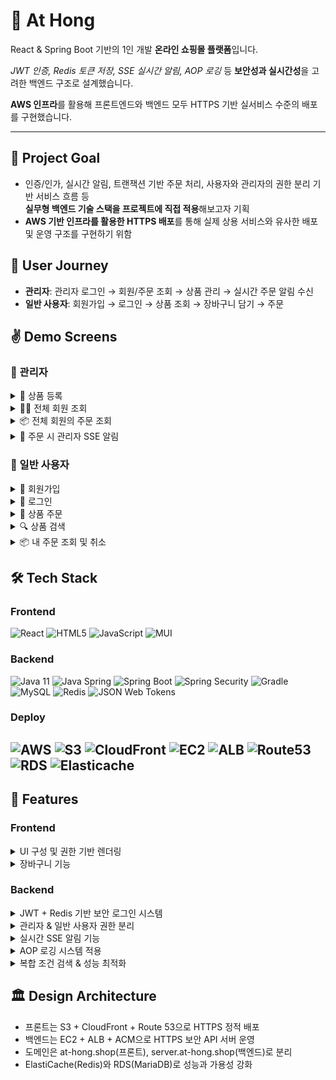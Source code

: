 # 🛒 At Hong

React & Spring Boot 기반의 1인 개발 **온라인 쇼핑몰 플랫폼**입니다.

_JWT 인증, Redis 토큰 저장, SSE 실시간 알림, AOP 로깅_ 등 **보안성과 실시간성**을 고려한 백엔드 구조로 설계했습니다.

**AWS 인프라**를 활용해 프론트엔드와 백엔드 모두 HTTPS 기반 실서비스 수준의 배포를 구현했습니다.

---

## 🎯 Project Goal

- 인증/인가, 실시간 알림, 트랜잭션 기반 주문 처리, 사용자와 관리자의 권한 분리 기반 서비스 흐름 등  
  **실무형 백엔드 기술 스택을 프로젝트에 직접 적용**해보고자 기획
- **AWS 기반 인프라를 활용한 HTTPS 배포**를 통해 실제 상용 서비스와 유사한 배포 및 운영 구조를 구현하기 위함

## 🎒 User Journey

- **관리자**: 관리자 로그인 → 회원/주문 조회 → 상품 관리 → 실시간 주문 알림 수신
- **일반 사용자**: 회원가입 → 로그인 → 상품 조회 → 장바구니 담기 → 주문  

## ✌️ Demo Screens


### 💁 관리자

<details>
<summary>🛒 상품 등록</summary>

![관리자 상품 등록](https://github.com/sinaetown/AtHong/raw/main/%EB%8D%B0%EB%AA%A8%20%EC%98%81%EC%83%81/%EA%B4%80%EB%A6%AC%EC%9E%90%20%EC%83%81%ED%92%88%20%EB%93%B1%EB%A1%9D.gif)

</details>

<details>
<summary>🧑‍💼 전체 회원 조회</summary>

![전체 회원 조회](https://github.com/sinaetown/AtHong/raw/main/%EB%8D%B0%EB%AA%A8%20%EC%98%81%EC%83%81/%EA%B4%80%EB%A6%AC%EC%9E%90%20%ED%9A%8C%EC%9B%90%20%EC%A1%B0%ED%9A%8C.gif)

</details>

<details>
<summary>📦 전체 회원의 주문 조회</summary>

![전체 회원의 주문 조회](https://github.com/sinaetown/AtHong/raw/main/%EB%8D%B0%EB%AA%A8%20%EC%98%81%EC%83%81/%EA%B4%80%EB%A6%AC%EC%9E%90%20%EC%A3%BC%EB%AC%B8%20%EC%A1%B0%ED%9A%8C.gif)

</details>

<details>
<summary>📢 주문 시 관리자 SSE 알림</summary>

![SSE 알람](https://github.com/sinaetown/AtHong/raw/main/%EB%8D%B0%EB%AA%A8%20%EC%98%81%EC%83%81/%EC%83%81%ED%92%88%20%EC%A3%BC%EB%AC%B8%20SSE%20%EC%95%8C%EB%9E%8C.gif)

</details>

### 💁 일반 사용자

<details>
<summary>📝 회원가입</summary>

![회원가입](https://github.com/sinaetown/AtHong/raw/main/%EB%8D%B0%EB%AA%A8%20%EC%98%81%EC%83%81/%EC%9D%BC%EB%B0%98%20%EC%82%AC%EC%9A%A9%EC%9E%90%20%ED%9A%8C%EC%9B%90%EA%B0%80%EC%9E%85.gif)

</details>

<details>
<summary>🔐 로그인</summary>

![로그인](https://github.com/sinaetown/AtHong/raw/main/%EB%8D%B0%EB%AA%A8%20%EC%98%81%EC%83%81/%EC%9D%BC%EB%B0%98%20%EC%82%AC%EC%9A%A9%EC%9E%90%20%EB%A1%9C%EA%B7%B8%EC%9D%B8.gif)

</details>

<details>
<summary>🛒 상품 주문</summary>

![상품 주문](https://github.com/sinaetown/AtHong/raw/main/%EB%8D%B0%EB%AA%A8%20%EC%98%81%EC%83%81/%EC%9D%BC%EB%B0%98%20%EC%82%AC%EC%9A%A9%EC%9E%90%20%EC%83%81%ED%92%88%20%EC%A3%BC%EB%AC%B8.gif)

</details>

<details>
<summary>🔍 상품 검색</summary>

![상품 검색](https://github.com/sinaetown/AtHong/raw/main/%EB%8D%B0%EB%AA%A8%20%EC%98%81%EC%83%81/%EC%9D%BC%EB%B0%98%20%EC%82%AC%EC%9A%A9%EC%9E%90%20%EC%83%81%ED%92%88%20%EA%B2%80%EC%83%89.gif)

</details>

<details>
<summary>📦 내 주문 조회 및 취소</summary>

![내 주문 조회 및 취소](https://github.com/sinaetown/AtHong/raw/main/%EB%8D%B0%EB%AA%A8%20%EC%98%81%EC%83%81/%EC%9D%BC%EB%B0%98%20%EC%82%AC%EC%9A%A9%EC%9E%90%20%EC%A3%BC%EB%AC%B8%20%EC%A1%B0%ED%9A%8C%20%EB%B0%8F%20%EC%B7%A8%EC%86%8C.gif)

</details>


## 🛠 Tech Stack

### Frontend
![React](https://img.shields.io/badge/react-%2320232a.svg?style=for-the-badge&logo=react&logoColor=%2361DAFB)
![HTML5](https://img.shields.io/badge/html5-%23E34F26.svg?style=for-the-badge&logo=html5&logoColor=white)
![JavaScript](https://img.shields.io/badge/javascript-%23323330.svg?style=for-the-badge&logo=javascript&logoColor=%23F7DF1E)
![MUI](https://img.shields.io/badge/MUI-%230081CB.svg?style=for-the-badge&logo=mui&logoColor=white)

### Backend
![Java 11](https://img.shields.io/badge/java%2011-%2300665E.svg?style=for-the-badge&logo=openjdk&logoColor=white)
![Java Spring](https://img.shields.io/badge/Java%20Spring-6DB33F?style=for-the-badge&logo=spring&logoColor=white)
![Spring Boot](https://img.shields.io/badge/Spring%20Boot-6DB33F?style=for-the-badge&logo=springboot&logoColor=white)
![Spring Security](https://img.shields.io/badge/Spring%20Security-6DB33F?style=for-the-badge&logo=springsecurity&logoColor=white)
![Gradle](https://img.shields.io/badge/Gradle-02303A.svg?style=for-the-badge&logo=Gradle&logoColor=white)
![MySQL](https://img.shields.io/badge/MySQL-4479A1?style=for-the-badge&logo=mysql&logoColor=white)
![Redis](https://img.shields.io/badge/Redis-DC382D?style=for-the-badge&logo=redis&logoColor=white)
![JSON Web Tokens](https://img.shields.io/badge/JSON%20Web%20Tokens-000000?style=for-the-badge&logo=jsonwebtokens&logoColor=white)

### Deploy
![AWS](https://img.shields.io/badge/AWS-%23FF9900.svg?style=for-the-badge&logo=amazon-aws&logoColor=white)
![S3](https://img.shields.io/badge/Amazon%20S3-CC6699?style=for-the-badge&logo=amazons3&logoColor=white)
![CloudFront](https://img.shields.io/badge/Amazon%20CloudFront-CC6699?style=for-the-badge&logo=amazons3&logoColor=white)
![EC2](https://img.shields.io/badge/Amazon%20EC2-663399?style=for-the-badge&logo=amazons3&logoColor=white)
![ALB](https://img.shields.io/badge/Amazon%20ALB-663399?style=for-the-badge&logo=amazons3&logoColor=white)
![Route53](https://img.shields.io/badge/Amazon%20Route%2053-663399?style=for-the-badge&logo=amazons3&logoColor=white)
![RDS](https://img.shields.io/badge/Amazon%20RDS-4479A1?style=for-the-badge&logo=amazons3&logoColor=white)
![Elasticache](https://img.shields.io/badge/Amazon%20Elasticache-4479A1?style=for-the-badge&logo=amazons3&logoColor=white)
---

## 🚀 Features

### Frontend

<details> <summary> UI 구성 및 권한 기반 렌더링</summary>
  
- 권한에 따른 헤더 동적 표시
- 관리자 메뉴: 상품 / 회원 / 주문 조회
- 고객 메뉴: 상품 / 장바구니 조회, 마이페이지
  
</details>

<details> <summary> 장바구니 기능 </summary>
  
- `useState` 기반 클라이언트 상태로 장바구니 관리
- 헤더에 `Badge`로 총 수량 표시 → 상태 변경 시 자동 반영  
  
</details>

### Backend

<details> <summary> JWT + Redis 기반 보안 로그인 시스템</summary>
  
  - **Access Token & Refresh Token** 분리 저장
  - Redis에 Refresh Token 저장 -> 만료 시간 기반으로 자동 삭제
  - Spring Security + JWT 필터 체인으로 인증 처리  
  
</details>

<details> <summary> 관리자 & 일반 사용자 권한 분리</summary>

  - `@PreAuthorize`를 활용해 컨트롤러 메서드 단위로 접근 제어 
  - **관리자**: 상품 등록/수정/삭제, 회원 조회, 전체 주문 관리
  - **일반 사용자**: 상품 조회, 장바구니, 주문 생성
  
</details>

<details> <summary> 실시간 SSE 알림 기능 </summary>
  
  - 주문 발생 시, 관리자에게 **즉시 알림 전송**
  - `SseEmitter`를 활용한 **Server-Sent Events (SSE)** 구현
  - JWT 인증 기반으로 **오직 관리자만 구독 가능**   
  - SSE 기반 구현으로 지속 연결 유지
  
</details>

<details> <summary> AOP 로깅 시스템 적용 </summary>
  
  - `@Aspect` 기반 공통 로직 분리
  - `@Around` 활용하여 메서드 실행 전/후 감지
  - 예외 발생 시 에러 로그 출력으로 **디버깅 용이**  
  
</details>

<details> <summary>복합 조건 검색 & 성능 최적화</summary>

  - Spring Data JPA의 `Specification`과 `Pageable`을 활용해  **동적 조건 검색 + 페이징 처리** 구현  
  - 상품명과 카테고리에 따라 유연하게 필터링되는 검색 기능 구현

</details>

## 🏛️ Design Architecture

- 프론트는 S3 + CloudFront + Route 53으로 HTTPS 정적 배포
- 백엔드는 EC2 + ALB + ACM으로 HTTPS 보안 API 서버 운영
- 도메인은 at-hong.shop(프론트), server.at-hong.shop(백엔드)로 분리
- ElastiCache(Redis)와 RDS(MariaDB)로 성능과 가용성 강화
